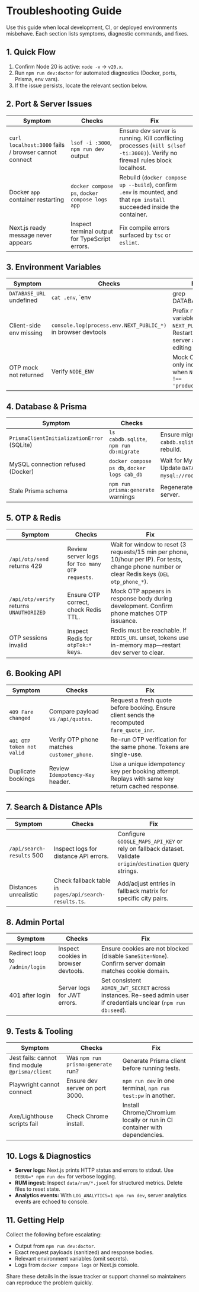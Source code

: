 # Troubleshooting Guide

Use this guide when local development, CI, or deployed environments misbehave. Each section lists symptoms, diagnostic commands, and fixes.

## 1. Quick Flow

1. Confirm Node 20 is active: `node -v` → `v20.x`.
2. Run `npm run dev:doctor` for automated diagnostics (Docker, ports, Prisma, env vars).
3. If the issue persists, locate the relevant section below.

## 2. Port & Server Issues

| Symptom | Checks | Fix |
| --- | --- | --- |
| `curl localhost:3000` fails / browser cannot connect | `lsof -i :3000`, `npm run dev` output | Ensure dev server is running. Kill conflicting processes (`kill $(lsof -ti:3000)`). Verify no firewall rules block localhost. |
| Docker `app` container restarting | `docker compose ps`, `docker compose logs app` | Rebuild (`docker compose up --build`), confirm `.env` is mounted, and that `npm install` succeeded inside the container. |
| Next.js ready message never appears | Inspect terminal output for TypeScript errors. | Fix compile errors surfaced by `tsc` or `eslint`. |

## 3. Environment Variables

| Symptom | Checks | Fix |
| --- | --- | --- |
| `DATABASE_URL` undefined | `cat .env`, `env | grep DATABASE_URL` | Copy `.env.example` to `.env`. For Docker, ensure `env_file: .env` is present. |
| Client-side env missing | `console.log(process.env.NEXT_PUBLIC_*)` in browser devtools | Prefix new client variables with `NEXT_PUBLIC_`. Restart dev server after editing `.env`. |
| OTP mock not returned | Verify `NODE_ENV` | Mock OTPs are only included when `NODE_ENV !== 'production'`. |

## 4. Database & Prisma

| Symptom | Checks | Fix |
| --- | --- | --- |
| `PrismaClientInitializationError` (SQLite) | `ls cabdb.sqlite`, `npm run db:migrate` | Ensure migrations ran. Delete `cabdb.sqlite` and run `npm run db:reset` to rebuild. |
| MySQL connection refused (Docker) | `docker compose ps db`, `docker logs cab_db` | Wait for MySQL healthcheck to pass. Update `DATABASE_URL` to `mysql://root:root@localhost:3306/cabdb`. |
| Stale Prisma schema | `npm run prisma:generate` warnings | Regenerate Prisma client and restart dev server. |

## 5. OTP & Redis

| Symptom | Checks | Fix |
| --- | --- | --- |
| `/api/otp/send` returns 429 | Review server logs for `Too many OTP requests`. | Wait for window to reset (3 requests/15 min per phone, 10/hour per IP). For tests, change phone number or clear Redis keys (`DEL otp_phone_*`). |
| `/api/otp/verify` returns `UNAUTHORIZED` | Ensure OTP correct, check Redis TTL. | Mock OTP appears in response body during development. Confirm phone matches OTP issuance. |
| OTP sessions invalid | Inspect Redis for `otpTok:*` keys. | Redis must be reachable. If `REDIS_URL` unset, tokens use in-memory map—restart dev server to clear. |

## 6. Booking API

| Symptom | Checks | Fix |
| --- | --- | --- |
| `409 Fare changed` | Compare payload vs `/api/quotes`. | Request a fresh quote before booking. Ensure client sends the recomputed `fare_quote_inr`. |
| `401 OTP token not valid` | Verify OTP phone matches `customer_phone`. | Re-run OTP verification for the same phone. Tokens are single-use. |
| Duplicate bookings | Review `Idempotency-Key` header. | Use a unique idempotency key per booking attempt. Replays with same key return cached response. |

## 7. Search & Distance APIs

| Symptom | Checks | Fix |
| --- | --- | --- |
| `/api/search-results` 500 | Inspect logs for distance API errors. | Configure `GOOGLE_MAPS_API_KEY` or rely on fallback dataset. Validate `origin`/`destination` query strings. |
| Distances unrealistic | Check fallback table in `pages/api/search-results.ts`. | Add/adjust entries in fallback matrix for specific city pairs. |

## 8. Admin Portal

| Symptom | Checks | Fix |
| --- | --- | --- |
| Redirect loop to `/admin/login` | Inspect cookies in browser devtools. | Ensure cookies are not blocked (disable `SameSite=None`). Confirm server domain matches cookie domain. |
| 401 after login | Server logs for JWT errors. | Set consistent `ADMIN_JWT_SECRET` across instances. Re-seed admin user if credentials unclear (`npm run db:seed`). |

## 9. Tests & Tooling

| Symptom | Checks | Fix |
| --- | --- | --- |
| Jest fails: cannot find module `@prisma/client` | Was `npm run prisma:generate` run? | Generate Prisma client before running tests. |
| Playwright cannot connect | Ensure dev server on port 3000. | `npm run dev` in one terminal, `npm run test:pw` in another. |
| Axe/Lighthouse scripts fail | Check Chrome install. | Install Chrome/Chromium locally or run in CI container with dependencies. |

## 10. Logs & Diagnostics

- **Server logs:** Next.js prints HTTP status and errors to stdout. Use `DEBUG=* npm run dev` for verbose logging.
- **RUM ingest:** Inspect `data/rum/*.jsonl` for structured metrics. Delete files to reset state.
- **Analytics events:** With `LOG_ANALYTICS=1 npm run dev`, server analytics events are echoed to console.

## 11. Getting Help

Collect the following before escalating:
- Output from `npm run dev:doctor`.
- Exact request payloads (sanitized) and response bodies.
- Relevant environment variables (omit secrets).
- Logs from `docker compose logs` or Next.js console.

Share these details in the issue tracker or support channel so maintainers can reproduce the problem quickly.
